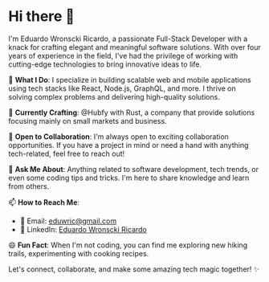 # Hi there 👋

I'm Eduardo Wronscki Ricardo, a passionate Full-Stack Developer with a knack for crafting elegant and meaningful software solutions. With over four years of experience in the field, I've had the privilege of working with cutting-edge technologies to bring innovative ideas to life.

🚀 **What I Do**: I specialize in building scalable web and mobile applications using tech stacks like React, Node.js, GraphQL, and more. I thrive on solving complex problems and delivering high-quality solutions.

🌱 **Currently Crafting**: @Hubfy with Rust, a company that provide solutions focusing mainly on small markets and business.

👯 **Open to Collaboration**: I'm always open to exciting collaboration opportunities. If you have a project in mind or need a hand with anything tech-related, feel free to reach out!

💬 **Ask Me About**: Anything related to software development, tech trends, or even some coding tips and tricks. I'm here to share knowledge and learn from others.

📫 **How to Reach Me**:
- 📧 Email: [eduwric@gmail.com](mailto:eduwric@gmail.com)
- 💼 LinkedIn: [Eduardo Wronscki Ricardo](https://www.linkedin.com/in/eduardo-wronscki/)

😄 **Fun Fact**: When I'm not coding, you can find me exploring new hiking trails, experimenting with cooking recipes.

Let's connect, collaborate, and make some amazing tech magic together! ✨


